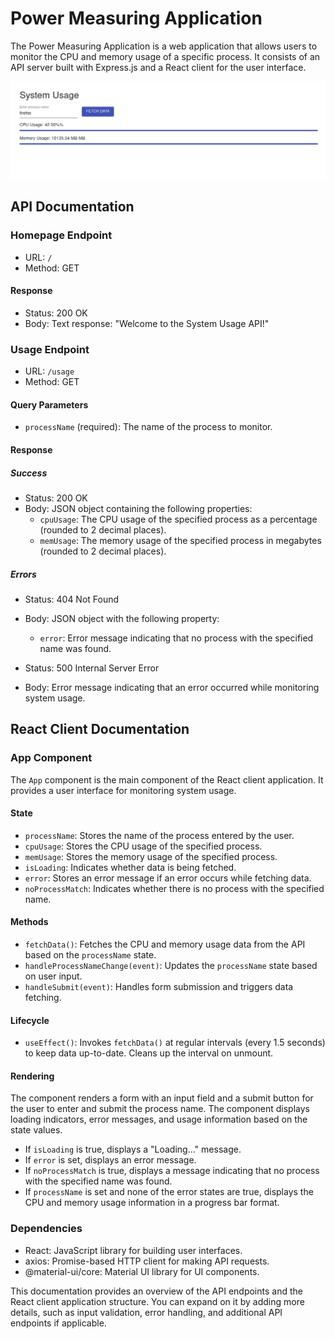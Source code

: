 # Power Measuring Application

The Power Measuring Application is a web application that allows users to monitor the CPU and memory usage of a specific process. It consists of an API server built with Express.js and a React client for the user interface.

<img src="./ImageReadme/UI.png" alt="UI Image">

## API Documentation

### Homepage Endpoint

- URL: `/`
- Method: GET

#### Response

- Status: 200 OK
- Body: Text response: "Welcome to the System Usage API!"

### Usage Endpoint

- URL: `/usage`
- Method: GET

#### Query Parameters

- `processName` (required): The name of the process to monitor.

#### Response

##### Success

- Status: 200 OK
- Body: JSON object containing the following properties:
  - `cpuUsage`: The CPU usage of the specified process as a percentage (rounded to 2 decimal places).
  - `memUsage`: The memory usage of the specified process in megabytes (rounded to 2 decimal places).

##### Errors

- Status: 404 Not Found
- Body: JSON object with the following property:

  - `error`: Error message indicating that no process with the specified name was found.

- Status: 500 Internal Server Error
- Body: Error message indicating that an error occurred while monitoring system usage.

## React Client Documentation

### App Component

The `App` component is the main component of the React client application. It provides a user interface for monitoring system usage.

#### State

- `processName`: Stores the name of the process entered by the user.
- `cpuUsage`: Stores the CPU usage of the specified process.
- `memUsage`: Stores the memory usage of the specified process.
- `isLoading`: Indicates whether data is being fetched.
- `error`: Stores an error message if an error occurs while fetching data.
- `noProcessMatch`: Indicates whether there is no process with the specified name.

#### Methods

- `fetchData()`: Fetches the CPU and memory usage data from the API based on the `processName` state.
- `handleProcessNameChange(event)`: Updates the `processName` state based on user input.
- `handleSubmit(event)`: Handles form submission and triggers data fetching.

#### Lifecycle

- `useEffect()`: Invokes `fetchData()` at regular intervals (every 1.5 seconds) to keep data up-to-date. Cleans up the interval on unmount.

#### Rendering

The component renders a form with an input field and a submit button for the user to enter and submit the process name. The component displays loading indicators, error messages, and usage information based on the state values.

- If `isLoading` is true, displays a "Loading..." message.
- If `error` is set, displays an error message.
- If `noProcessMatch` is true, displays a message indicating that no process with the specified name was found.
- If `processName` is set and none of the error states are true, displays the CPU and memory usage information in a progress bar format.

### Dependencies

- React: JavaScript library for building user interfaces.
- axios: Promise-based HTTP client for making API requests.
- @material-ui/core: Material UI library for UI components.

This documentation provides an overview of the API endpoints and the React client application structure. You can expand on it by adding more details, such as input validation, error handling, and additional API endpoints if applicable.
